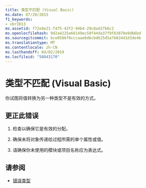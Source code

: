 ```yaml
---
title: 类型不匹配 (Visual Basic)
ms.date: 07/20/2015
f1_keywords:
- vbrID13
ms.assetid: f72e9e21-f475-43f2-9464-29c8ad27b6c2
ms.openlocfilehash: 9d2a4225e68149ec58f44da37f9fb3878e9d66bd
ms.sourcegitcommit: bce0586f0cccaae6d6cbd625d5a7b824d1d3de4b
ms.translationtype: MT
ms.contentlocale: zh-CN
ms.lasthandoff: 04/02/2019
ms.locfileid: "58843170"
---
```

# <a name="type-mismatch-visual-basic"></a>类型不匹配 (Visual Basic)
你试图将值转换为另一种类型不是有效的方式。  
  
## <a name="to-correct-this-error"></a>更正此错误  
  
1.  检查以确保它是有效的分配。  
  
2.  确保未将对象传递给过程所需的单个属性或值。  
  
3.  请确保你未使用的模块或项目名称应为表达式。  
  
## <a name="see-also"></a>请参阅

- [错误类型](../../../visual-basic/programming-guide/language-features/error-types.md)
